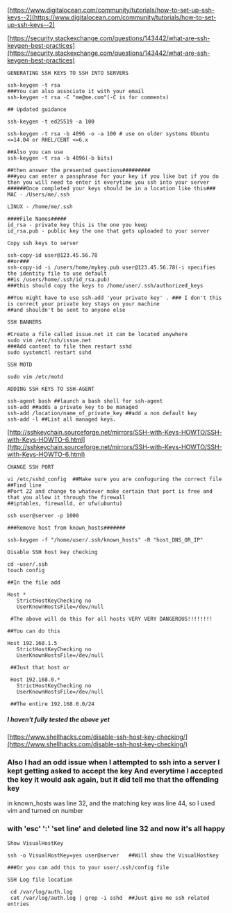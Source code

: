 [https://www.digitalocean.com/community/tutorials/how-to-set-up-ssh-keys--2](https://www.digitalocean.com/community/tutorials/how-to-set-up-ssh-keys--2)

[https://security.stackexchange.com/questions/143442/what-are-ssh-keygen-best-practices](https://security.stackexchange.com/questions/143442/what-are-ssh-keygen-best-practices)

```GENERATING SSH KEYS TO SSH INTO SERVERS```

````
ssh-keygen -t rsa
###You can also associate it with your email
ssh-keygen -t rsa -C "me@me.com"(-C is for comments)

## Updated guidance

ssh-keygen -t ed25519 -a 100

ssh-keygen -t rsa -b 4096 -o -a 100 # use on older systems Ubuntu <=14.04 or RHEL/CENT <=6.x

##Also you can use
ssh-keygen -t rsa -b 4096(-b bits)

##then answer the presented questions#########
###you can enter a passphrase for your key if you like but if you do then you will need to enter it everytime you ssh into your server
######Once completed your keys should be in a location like this###
MAC - /Users/me/.ssh

LINUX - /home/me/.ssh

####File Names#####
id_rsa - private key this is the one you keep
id_rsa.pub - public key the one that gets uploaded to your server
````

```Copy ssh keys to server```

````
ssh-copy-id user@123.45.56.78
##or###
ssh-copy-id -i /users/home/mykey.pub user@123.45.56.78(-i specifies the identity file to use default 
##is /users/home/.ssh/id_rsa.pub)
###this should copy the keys to /home/user/.ssh/authorized_keys

##You might have to use ssh-add 'your private key' . ### I don't this is correct your private key stays on your machine
##and shouldn't be sent to anyone else
````


```SSH BANNERS```
````
#Create a file called issue.net it can be located anywhere
sudo vim /etc/ssh/issue.net
###Add content to file then restart sshd
sudo systemctl restart sshd
````


```SSH MOTD```
````
sudo vim /etc/motd
````

```ADDING SSH KEYS TO SSH-AGENT```

````
ssh-agent bash ##launch a bash shell for ssh-agent
ssh-add ##adds a private key to be managed
ssh-add /location/name_of_private_key ##add a non default key
ssh-add -l ##List all managed keys.
````

[http://sshkeychain.sourceforge.net/mirrors/SSH-with-Keys-HOWTO/SSH-with-Keys-HOWTO-6.html](http://sshkeychain.sourceforge.net/mirrors/SSH-with-Keys-HOWTO/SSH-with-Keys-HOWTO-6.html)

```CHANGE SSH PORT```

````
vi /etc/sshd_config  ##Make sure you are confuguring the correct file
##Find line 
#Port 22 and change to whatever make certain that port is free and that you allow it through the firewall
##iptables, firewalld, or ufw(ubuntu)

ssh user@server -p 1000

###Remove host from known_hosts#######

ssh-keygen -f "/home/user/.ssh/known_hosts" -R "host_DNS_OR_IP"
````

```Disable SSH host key checking```

````
cd ~user/.ssh
touch config

##In the file add

Host *
   StrictHostKeyChecking no
   UserKnownHostsFile=/dev/null
   
 #The above will do this for all hosts VERY VERY DANGEROUS!!!!!!!!
 
##You can do this

Host 192.168.1.5
   StrictHostKeyChecking no
   UserKnownHostsFile=/dev/null
   
 ##Just that host or
 
 Host 192.168.0.*
   StrictHostKeyChecking no
   UserKnownHostsFile=/dev/null
   
 ##The entire 192.168.0.0/24
````

 
 ##### I haven't fully tested the above yet

 
 [https://www.shellhacks.com/disable-ssh-host-key-checking/](https://www.shellhacks.com/disable-ssh-host-key-checking/)
 
 
 ### Also I had an odd issue when I attempted to ssh into a server I kept getting asked to accept the key And everytime I accepted the key it would ask again, but it did tell me that the offending key
 in known_hosts was line 32, and the matching key was line 44, so I used vim and turned on number
 ### with 'esc' ':' 'set line' and deleted line 32 and now it's all happy
 
 
 ```Show VisualHostKey```

 ````
 ssh -o VisualHostKey=yes user@server   ##Will show the VisualHostkey
 
 ###Or you can add this to your user/.ssh/config file
 ````
 
 ```SSH Log file location```

````
 cd /var/log/auth.log
 cat /var/log/auth.log | grep -i sshd  ##Just give me ssh related entries
````

